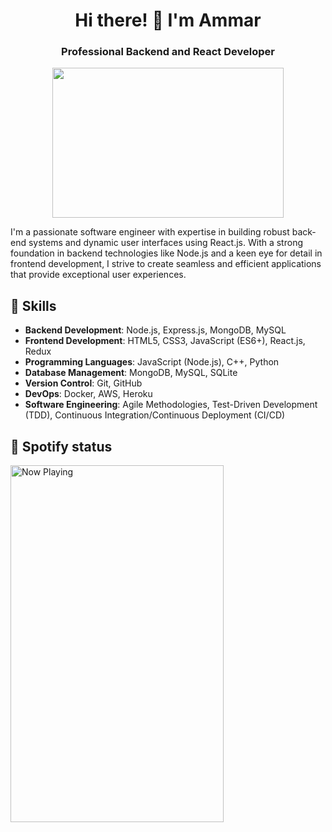 <h1 align="center">Hi there! 👋 I'm Ammar</h1>
<h3 align="center">Professional Backend and React Developer</h3>

<p align="center">
<img src="https://c.tenor.com/p7IgwS17V0sAAAAC/rtj-rick-and-morty.gif" height="240" width="370">
</p>

I'm a passionate software engineer with expertise in building robust back-end systems and dynamic user interfaces using React.js. With a strong foundation in backend technologies like Node.js and a keen eye for detail in frontend development, I strive to create seamless and efficient applications that provide exceptional user experiences.

## 🚀 Skills

- **Backend Development**: Node.js, Express.js, MongoDB, MySQL
- **Frontend Development**: HTML5, CSS3, JavaScript (ES6+), React.js, Redux
- **Programming Languages**: JavaScript (Node.js), C++, Python
- **Database Management**: MongoDB, MySQL, SQLite
- **Version Control**: Git, GitHub
- **DevOps**: Docker, AWS, Heroku
- **Software Engineering**: Agile Methodologies, Test-Driven Development (TDD), Continuous Integration/Continuous Deployment (CI/CD)

## 🎵 Spotify status

<a href="https://open.spotify.com/track/1yS8J9iYUVXBs2k7HH8LBd?opened">
  <img src="https://jvillegasd-spotify.vercel.app/api/song" width="341" height="571" alt="Now Playing">
</a>
